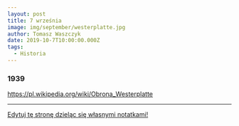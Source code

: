 ```yaml
---
layout: post
title: 7 września
image: img/september/westerplatte.jpg
author: Tomasz Waszczyk
date: 2019-10-7T10:00:00.000Z
tags:
  - Historia
---
```


### 1939

https://pl.wikipedia.org/wiki/Obrona_Westerplatte

---

<a href="https://github.com/TomaszWaszczyk/historia.waszczyk.com/edit/master/src/content/september-7.md" target="_blank">Edytuj tę stronę dzieląc się własnymi notatkami!</a>
